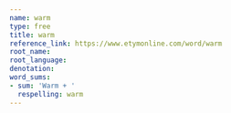```yaml
---
name: warm
type: free
title: warm
reference_link: https://www.etymonline.com/word/warm
root_name: 
root_language: 
denotation: 
word_sums:
- sum: 'Warm + '
  respelling: warm
---
```

